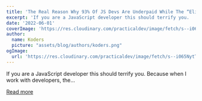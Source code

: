 ```yaml
---
title: 'The Real Reason Why 93% Of JS Devs Are Underpaid While The “Elite Few” Get All The Cash'
excerpt: 'If you are a JavaScript developer this should terrify you.   Because when I work with developers, the...'
date: '2022-06-01'
coverImage: 'https://res.cloudinary.com/practicaldev/image/fetch/s--i065NytT--/c_imagga_scale,f_auto,fl_progressive,h_420,q_auto,w_1000/https://dev-to-uploads.s3.amazonaws.com/uploads/articles/39qc2lbfq3nee56ssqfd.png'
author:
  name: Koders
  picture: "assets/blog/authors/koders.png"
ogImage:
  url: 'https://res.cloudinary.com/practicaldev/image/fetch/s--i065NytT--/c_imagga_scale,f_auto,fl_progressive,h_420,q_auto,w_1000/https://dev-to-uploads.s3.amazonaws.com/uploads/articles/39qc2lbfq3nee56ssqfd.png'
---
```


If you are a JavaScript developer this should terrify you.   Because when I work with developers, the...

[Read more](https://dev.to/dragosnedelcu/the-real-reason-why-93-of-js-devs-are-underpaid-while-the-elite-few-get-all-the-cash-134p)
